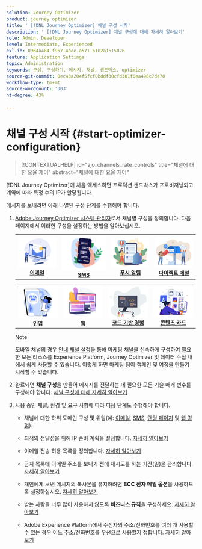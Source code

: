 ```yaml
---
solution: Journey Optimizer
product: journey optimizer
title: ' [!DNL Journey Optimizer] 채널 구성 시작'
description: ' [!DNL Journey Optimizer] 채널 구성에 대해 자세히 알아보기'
role: Admin, Developer
level: Intermediate, Experienced
exl-id: 0964a484-f957-4aae-a571-61b2a1615026
feature: Application Settings
topic: Administration
keywords: 구성, 구성하기, 메시지, 채널, 샌드박스, optimizer
source-git-commit: 0ec43a204f5fcf0bddf38cfd381f0ea496c7de70
workflow-type: tm+mt
source-wordcount: '303'
ht-degree: 43%

---
```



# 채널 구성 시작 {#start-optimizer-configuration}

>[!CONTEXTUALHELP]
>id="ajo_channels_rate_controls"
>title="채널에 대한 요율 제어"
>abstract="채널에 대한 요율 제어"

[!DNL Journey Optimizer]에 처음 액세스하면 프로덕션 샌드박스가 프로비저닝되고 계약에 따라 특정 수의 IP가 할당됩니다.

메시지를 보내려면 아래 나열된 구성 단계를 수행해야 합니다.

1. [Adobe Journey Optimizer 시스템 관리자](../start/path/administrator.md)로서 채널별 구성을 정의합니다. 다음 페이지에서 이러한 구성을 설정하는 방법을 알아보십시오.

   <table style="table-layout:fixed"><tr style="border: 0;">
    <td><a href="../email/get-started-email-config.md"><img alt="이메일" src="../channels/assets/do-not-localize/email.png"></a>
    <div align="center"><a href="../email/get-started-email-config.md"><strong>이메일</strong></a></div></td>
    <td><a href="../sms/sms-configuration.md"><img alt="sms" src="../channels/assets/do-not-localize/sms.png"></a>
    <div align="center"><a href="../sms/sms-configuration.md"><strong>SMS</strong></a></div></td>
    <td><a href="../push/push-configuration.md"><img alt="푸시" src="../channels/assets/do-not-localize/push.png"></a>
    <div align="center"><a href="../push/push-configuration.md"><strong>푸시 알림</strong></a></div></td>
    <td><a href="../direct-mail/direct-mail-configuration.md"><img alt="다이렉트 메일" src="../channels/assets/do-not-localize/direct-mail.jpg"></a>
    <div align="center"><a href="../direct-mail/direct-mail-configuration.md"><strong>다이렉트 메일</strong></a></div></td>
    </tr></table>

   <table style="table-layout:fixed"><tr style="border: 0;">
    <td><a href="../in-app/inapp-configuration.md"><img alt="인앱" src="../channels/assets/do-not-localize/inapp.jpg"></a>
    <div align="center"><a href="../in-app/inapp-configuration.md"><strong>인앱</strong></a></div></td>
    <td><a href="../web/web-configuration.md"><img alt="웹" src="../channels/assets/do-not-localize/web.jpg"></a>
    <div align="center"><a href="../web/web-configuration.md"><strong>웹</strong></a></div></td>
    <td><a href="../code-based/code-based-configuration.md"><img alt="코드 기반 경험" src="../channels/assets/do-not-localize/code.png"></a>
    <div align="center"><a href="../code-based/code-based-configuration.md"><strong>코드 기반 경험</strong></a></div></td>
    <td><a href="../content-card/content-card-configuration-prereq.md"><img alt="콘텐츠 카드" src="../channels/assets/do-not-localize/cards.png"></a>
    <div align="center"><a href="../content-card/content-card-configuration-prereq.md"><strong>콘텐츠 카드</strong></a></div></td>
    </tr></table>

   >[!NOTE]
   >
   >모바일 채널의 경우 [안내 채널 설정](set-mobile-config.md)을 통해 마케팅 채널을 신속하게 구성하여 필요한 모든 리소스를 Experience Platform, Journey Optimizer 및 데이터 수집 내에서 쉽게 사용할 수 있습니다. 이렇게 하면 마케팅 팀이 캠페인 및 여정을 만들기 시작할 수 있습니다.

1. 완료되면 **채널 구성**&#x200B;을 만들어 메시지를 전달하는 데 필요한 모든 기술 매개 변수를 구성해야 합니다. [채널 구성에 대해 자세히 알아보기](channel-surfaces.md)

1. 사용 중인 채널, 환경 및 요구 사항에 따라 다음 단계도 수행해야 합니다.

   * 채널에 대한 하위 도메인 구성 및 위임(예: [이메일](about-subdomain-delegation.md), [SMS](../sms/sms-subdomains.md), [랜딩 페이지](../landing-pages/lp-subdomains.md) 및 [웹 경험](../web/web-delegated-subdomains.md)).

   * 최적의 전달성을 위해 IP 준비 계획을 설정합니다. [자세히 알아보기](ip-warmup-gs.md)

   * 이메일 전송 허용 목록을 정의합니다. [자세히 알아보기](allow-list.md)

   * 금지 목록에 이메일 주소를 보내기 전에 재시도를 하는 기간(일)을 관리합니다. [자세히 알아보기](manage-suppression-list.md)

   * 개인에게 보낸 메시지의 복사본을 유지하려면 **BCC 전자 메일 옵션**&#x200B;을 사용하도록 설정하십시오. [자세히 알아보기](archiving-support.md#enable-bcc)

   * 받는 사람을 너무 많이 사용하지 않도록 **비즈니스 규칙**&#x200B;을 구성하세요. [자세히 알아보기](../conflict-prioritization/rule-sets.md)

   * Adobe Experience Platform에서 수신자의 주소/전화번호를 여러 개 사용할 수 있는 경우 어느 주소/전화번호를 우선으로 사용할지 정합니다. [자세히 알아보기](primary-email-addresses.md)
